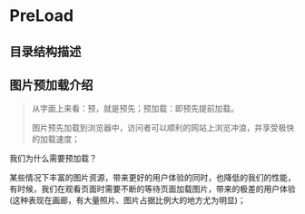 # PreLoad

## 目录结构描述



## 图片预加载介绍

>从字面上来看：预，就是预先；预加载：即预先提前加载。
>
>图片预先加载到浏览器中，访问者可以顺利的网站上浏览冲浪，并享受极快的加载速度；

我们为什么需要预加载？

某些情况下丰富的图片资源，带来更好的用户体验的同时，也降低的我们的性能，有时候，我们在观看页面时需要不断的等待页面加载图片，带来的极差的用户体验(这种表现在画廊，有大量照片、图片占据比例大的地方尤为明显)；







